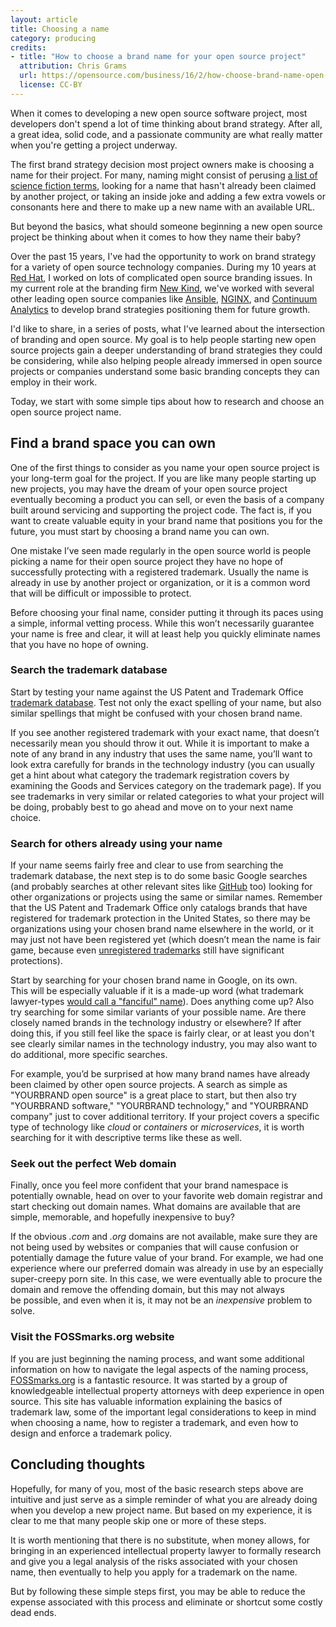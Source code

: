 ```yaml
---
layout: article
title: Choosing a name
category: producing
credits:
- title: "How to choose a brand name for your open source project"
  attribution: Chris Grams
  url: https://opensource.com/business/16/2/how-choose-brand-name-open-source-project
  license: CC-BY
---
```


When it comes to developing a new open source software project, most developers don't spend a lot of time thinking about brand strategy. After all, a great idea, solid code, and a passionate community are what really matter when you're getting a project underway.

The first brand strategy decision most project owners make is choosing a name for their project. For many, naming might consist of perusing [a list of science fiction terms](http://www.catb.org/esr/sf-words/glossary.html), looking for a name that hasn't already been claimed by another project, or taking an inside joke and adding a few extra vowels or consonants here and there to make up a new name with an available URL.

But beyond the basics, what should someone beginning a new open source project be thinking about when it comes to how they name their baby?

Over the past 15 years, I've had the opportunity to work on brand strategy for a variety of open source technology companies. During my 10 years at [Red Hat](http://www.redhat.com), I worked on lots of complicated open source branding issues. In my current role at the branding firm [New Kind](http://www.newkind.com/technology), we've worked with several other leading open source companies like [Ansible](http://www.ansible.com), [NGINX](http://www.nginx.com), and [Continuum Analytics](https://www.continuum.io/) to develop brand strategies positioning them for future growth.

I'd like to share, in a series of posts, what I've learned about the intersection of branding and open source. My goal is to help people starting new open source projects gain a deeper understanding of brand strategies they could be considering, while also helping people already immersed in open source projects or companies understand some basic branding concepts they can employ in their work.

Today, we start with some simple tips about how to research and choose an open source project name.

## Find a brand space you can own

One of the first things to consider as you name your open source project is your long-term goal for the project. If you are like many people starting up new projects, you may have the dream of your open source project eventually becoming a product you can sell, or even the basis of a company built around servicing and supporting the project code. The fact is, if you want to create valuable equity in your brand name that positions you for the future, you must start by choosing a brand name you can own.

One mistake I’ve seen made regularly in the open source world is people picking a name for their open source project they have no hope of successfully protecting with a registered trademark. Usually the name is already in use by another project or organization, or it is a common word that will be difficult or impossible to protect.

Before choosing your final name, consider putting it through its paces using a simple, informal vetting process. While this won’t necessarily guarantee your name is free and clear, it will at least help you quickly eliminate names that you have no hope of owning.

### Search the trademark database

Start by testing your name against the US Patent and Trademark Office [trademark database](http://www.uspto.gov/trademarks-application-process/search-trademark-database). Test not only the exact spelling of your name, but also similar spellings that might be confused with your chosen brand name.

If you see another registered trademark with your exact name, that doesn’t necessarily mean you should throw it out. While it is important to make a note of any brand in any industry that uses the same name, you’ll want to look extra carefully for brands in the technology industry (you can usually get a hint about what category the trademark registration covers by examining the Goods and Services category on the trademark page). If you see trademarks in very similar or related categories to what your project will be doing, probably best to go ahead and move on to your next name choice.

### Search for others already using your name

If your name seems fairly free and clear to use from searching the trademark database, the next step is to do some basic Google searches (and probably searches at other relevant sites like [GitHub](http://www.github.com) too) looking for other organizations or projects using the same or similar names. Remember that the US Patent and Trademark Office only catalogs brands that have registered for trademark protection in the United States, so there may be organizations using your chosen brand name elsewhere in the world, or it may just not have been registered yet (which doesn’t mean the name is fair game, because even [unregistered trademarks](https://en.wikipedia.org/wiki/Unregistered_trademark) still have significant protections).

Start by searching for your chosen brand name in Google, on its own. This will be especially valuable if it is a made-up word (what trademark lawyer-types [would call a "fanciful" name](https://en.wikipedia.org/wiki/Trademark_distinctiveness)). Does anything come up? Also try searching for some similar variants of your possible name. Are there closely named brands in the technology industry or elsewhere? If after doing this, if you still feel like the space is fairly clear, or at least you don't see clearly similar names in the technology industry, you may also want to do additional, more specific searches.

For example, you’d be surprised at how many brand names have already been claimed by other open source projects. A search as simple as "YOURBRAND open source" is a great place to start, but then also try "YOURBRAND software," "YOURBRAND technology," and "YOURBRAND company" just to cover additional territory. If your project covers a specific type of technology like _cloud_ or _containers_ or _microservices_, it is worth searching for it with descriptive terms like these as well.

### Seek out the perfect Web domain

Finally, once you feel more confident that your brand namespace is potentially ownable, head on over to your favorite web domain registrar and start checking out domain names. What domains are available that are simple, memorable, and hopefully inexpensive to buy?

If the obvious _.com_ and _.org_ domains are not available, make sure they are not being used by websites or companies that will cause confusion or potentially damage the future value of your brand. For example, we had one experience where our preferred domain was already in use by an especially super-creepy porn site. In this case, we were eventually able to procure the domain and remove the offending domain, but this may not always be possible, and even when it is, it may not be an _inexpensive_ problem to solve.

### Visit the FOSSmarks.org website

If you are just beginning the naming process, and want some additional information on how to navigate the legal aspects of the naming process, [FOSSmarks.org](http://fossmarks.org) is a fantastic resource. It was started by a group of knowledgeable intellectual property attorneys with deep experience in open source. This site has valuable information explaining the basics of trademark law, some of the important legal considerations to keep in mind when choosing a name, how to register a trademark, and even how to design and enforce a trademark policy.

## Concluding thoughts

Hopefully, for many of you, most of the basic research steps above are intuitive and just serve as a simple reminder of what you are already doing when you develop a new project name. But based on my experience, it is clear to me that many people skip one or more of these steps.

It is worth mentioning that there is no substitute, when money allows, for bringing in an experienced intellectual property lawyer to formally research and give you a legal analysis of the risks associated with your chosen name, then eventually to help you apply for a trademark on the name.

But by following these simple steps first, you may be able to reduce the expense associated with this process and eliminate or shortcut some costly dead ends.
